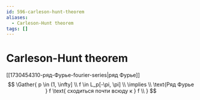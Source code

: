 ```yaml
---
id: 596-carleson-hunt-theorem
aliases:
  - Carleson-Hunt theorem
tags: []
---
```


# Carleson-Hunt theorem
[[1730454310-ряд-Фурье-fourier-series|ряд Фурье]]
$$
\Gather{
p \in (1, \infty] \\
f \in L_p[-\pi, \pi] \\
\implies \\
\text{Ряд Фурье } f \text{ сходиться почти всюду к } f \\
}
$$
